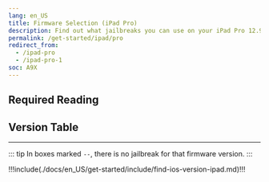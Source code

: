 ```yaml
---
lang: en_US
title: Firmware Selection (iPad Pro)
description: Find out what jailbreaks you can use on your iPad Pro 12.9" 1st Generation or iPad Pro 9.7"
permalink: /get-started/ipad/pro
redirect_from:
  - /ipad-pro
  - /ipad-pro-1
soc: A9X
---
```


## Required Reading

<readingTable deviceOS="iPadOS" minVer="9.2" maxVer="9.3.3"/>

## Version Table

<versionTable soc="9" :x="true" minVer="9.1"/>

---

::: tip
In boxes marked `--`, there is no jailbreak for that firmware version.
:::

!!!include(./docs/en_US/get-started/include/find-ios-version-ipad.md)!!!
